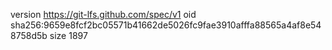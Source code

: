 version https://git-lfs.github.com/spec/v1
oid sha256:9659e8fcf2bc05571b41662de5026fc9fae3910afffa88565a4af8e548758d5b
size 1897
